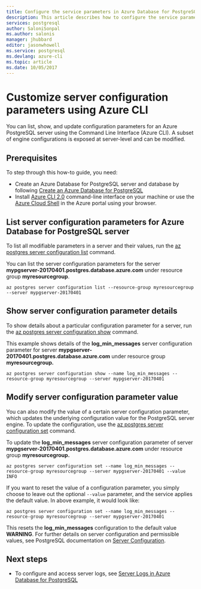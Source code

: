 ```yaml
---
title: Configure the service parameters in Azure Database for PostgreSQL | Microsoft Docs
description: This article describes how to configure the service parameters in Azure Database for PostgreSQL using the Azure CLI command line.
services: postgresql
author: SaloniSonpal
ms.author: salonis
manager: jhubbard
editor: jasonwhowell
ms.service: postgresql
ms.devlang: azure-cli
ms.topic: article
ms.date: 10/05/2017
---
```

# Customize server configuration parameters using Azure CLI
You can list, show, and update configuration parameters for an Azure PostgreSQL server using the Command Line Interface (Azure CLI). A subset of engine configurations is exposed at server-level and can be modified. 

## Prerequisites
To step through this how-to guide, you need:
- Create an Azure Database for PostgreSQL server and database by following [Create an Azure Database for PostgreSQL](quickstart-create-server-database-azure-cli.md)
- Install [Azure CLI 2.0](/cli/azure/install-azure-cli) command-line interface on your machine or use the [Azure Cloud Shell](../cloud-shell/overview.md) in the Azure portal using your browser.

## List server configuration parameters for Azure Database for PostgreSQL server
To list all modifiable parameters in a server and their values, run the [az postgres server configuration list](/cli/azure/postgres/server/configuration#list) command.

You can list the server configuration parameters for the server **mypgserver-20170401.postgres.database.azure.com** under resource group **myresourcegroup**.
```azurecli-interactive
az postgres server configuration list --resource-group myresourcegroup --server mypgserver-20170401
```
## Show server configuration parameter details
To show details about a particular configuration parameter for a server, run the [az postgres server configuration show](/cli/azure/postgres/server/configuration#show)  command.

This example shows details of the **log\_min\_messages** server configuration parameter for server **mypgserver-20170401.postgres.database.azure.com** under resource group **myresourcegroup.**
```azurecli-interactive
az postgres server configuration show --name log_min_messages --resource-group myresourcegroup --server mypgserver-20170401
```
## Modify server configuration parameter value
You can also modify the value of a certain server configuration parameter, which updates the underlying configuration value for the PostgreSQL server engine. To update the configuration, use the [az postgres server configuration set](/cli/azure/postgres/server/configuration#set) command. 

To update the **log\_min\_messages** server configuration parameter of server **mypgserver-20170401.postgres.database.azure.com** under resource group **myresourcegroup.**
```azurecli-interactive
az postgres server configuration set --name log_min_messages --resource-group myresourcegroup --server mypgserver-20170401 --value INFO
```
If you want to reset the value of a configuration parameter, you simply choose to leave out the optional `--value` parameter, and the service applies the default value. In above example, it would look like:
```azurecli-interactive
az postgres server configuration set --name log_min_messages --resource-group myresourcegroup --server mypgserver-20170401
```
This resets the **log\_min\_messages** configuration to the default value **WARNING**. For further details on server configuration and permissible values, see PostgreSQL documentation on [Server Configuration](https://www.postgresql.org/docs/9.6/static/runtime-config.html).

## Next steps
- To configure and access server logs, see [Server Logs in Azure Database for PostgreSQL](concepts-server-logs.md)
